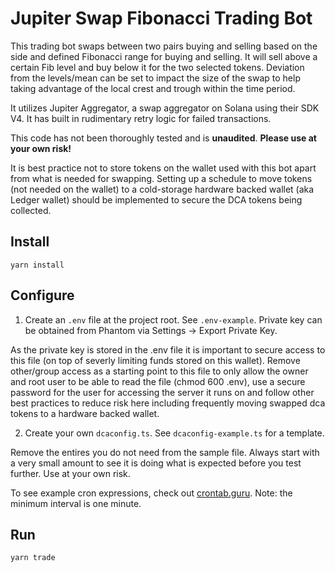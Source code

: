 # Jupiter Swap Fibonacci Trading Bot
This trading bot swaps between two pairs buying and selling based on the side and defined Fibonacci range for buying and selling. It will sell above a certain Fib level and buy below it for the two selected tokens. Deviation from the levels/mean can be set to impact the size of the swap to help taking advantage of the local crest and trough within the time period.

It utilizes Jupiter Aggregator, a swap aggregator on Solana using their SDK V4. It has built in rudimentary retry logic for failed transactions.

This code has not been thoroughly tested and is **unaudited**. **Please use at your own risk!**

It is best practice not to store tokens on the wallet used with this bot apart from what is needed for swapping. Setting up a schedule to move tokens (not needed on the wallet) to a cold-storage hardware backed wallet (aka Ledger wallet) should be implemented to secure the DCA tokens being collected.

## Install
```
yarn install
```
## Configure
1. Create an `.env` file at the project root. See `.env-example`. 
Private key can be obtained from Phantom via Settings -> Export Private Key.

As the private key is stored in the .env file it is important to secure access to this file (on top of severly limiting funds stored on this wallet). Remove other/group access as a starting point to this file to only allow the owner and root user to be able to read the file (chmod 600 .env), use a secure password for the user for accessing the server it runs on and follow other best practices to reduce risk here including frequently moving swapped dca tokens to a hardware backed wallet.

2. Create your own `dcaconfig.ts`. See `dcaconfig-example.ts` for a template. 

Remove the entires you do not need from the sample file. Always start with a very small amount to see it is doing what is expected before you test further. Use at your own risk.

To see example cron expressions, check out [crontab.guru](https://crontab.guru/).
Note: the minimum interval is one minute.
## Run
```
yarn trade
```
